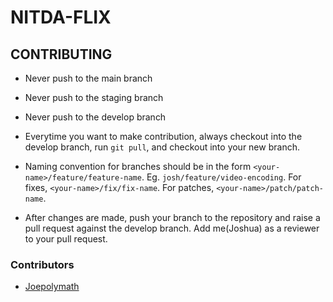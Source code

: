 # NITDA-FLIX

## CONTRIBUTING

- Never push to the main branch
- Never push to the staging branch
- Never push to the develop branch
- Everytime you want to make contribution, always checkout into the develop branch, run `git pull`, and checkout into your new branch.

- Naming convention for branches should be in the form `<your-name>/feature/feature-name`. Eg. `josh/feature/video-encoding`. For fixes, `<your-name>/fix/fix-name`. For patches, `<your-name>/patch/patch-name`.
- After changes are made, push your branch to the repository and raise a pull request against the develop branch. Add me(Joshua) as a reviewer to your pull request.

### Contributors

- [Joepolymath](https://github.com/Joepolymath)
